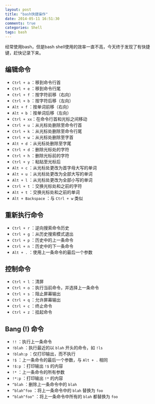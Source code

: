 ```yaml
---
layout: post
title: "bash快捷操作"
date: 2014-05-11 16:51:30
comments: true
categories: Shell
tags: bash
---
```


经常使用bash，但是bash shell使用的效率一直不高，今天终于发现了有快捷键，赶快记录下来。

## 编辑命令

* `Ctrl + a` ：移到命令行首
* `Ctrl + e` ：移到命令行尾
* `Ctrl + f` ：按字符前移（右向）
* `Ctrl + b` ：按字符后移（左向）
* `Alt + f` ：按单词前移（右向）
* `Alt + b` ：按单词后移（左向）
* `Ctrl + xx`：在命令行首和光标之间移动
* `Ctrl + u` ：从光标处删除至命令行首
* `Ctrl + k` ：从光标处删除至命令行尾
* `Ctrl + w` ：从光标处删除至字首
* `Alt + d` ：从光标处删除至字尾
* `Ctrl + d` ：删除光标处的字符
* `Ctrl + h` ：删除光标前的字符
* `Ctrl + y` ：粘贴至光标后
* `Alt + c` ：从光标处更改为首字母大写的单词
* `Alt + u` ：从光标处更改为全部大写的单词
* `Alt + l` ：从光标处更改为全部小写的单词
* `Ctrl + t` ：交换光标处和之前的字符
* `Alt + t` ：交换光标处和之前的单词
* `Alt + Backspace` ：与 `Ctrl + w` 类似

## 重新执行命令

* `Ctrl + r` ：逆向搜索命令历史
* `Ctrl + g` ：从历史搜索模式退出
* `Ctrl + p` ：历史中的上一条命令
* `Ctrl + n` ：历史中的下一条命令
* `Alt + .` ：使用上一条命令的最后一个参数

## 控制命令

* `Ctrl + l` ：清屏
* `Ctrl + o` ：执行当前命令，并选择上一条命令
* `Ctrl + s` ：阻止屏幕输出
* `Ctrl + q` ：允许屏幕输出
* `Ctrl + c` ：终止命令
* `Ctrl + z` ：挂起命令

## Bang (!) 命令

* `!!` ：执行上一条命令
* `!blah` ：执行最近的以 `blah` 开头的命令，如 `!ls`
* `!blah:p` ：仅打印输出，而不执行
* `!$` ：上一条命令的最后一个参数，与 `Alt + .` 相同
* `!$:p` ：打印输出 `!$` 的内容
* `!*` ：上一条命令的所有参数
* `!*:p` ：打印输出 `!*` 的内容
* `^blah` ：删除上一条命令中的 `blah`
* `^blah^foo` ：将上一条命令中的 `blah` 替换为 `foo`
* `^blah^foo^` ：将上一条命令中所有的 `blah` 都替换为 `foo`
